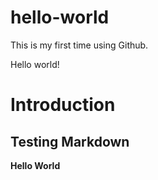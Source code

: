 # hello-world
This is my first time using Github.

Hello world!

# Introduction
## Testing Markdown
**Hello World**

